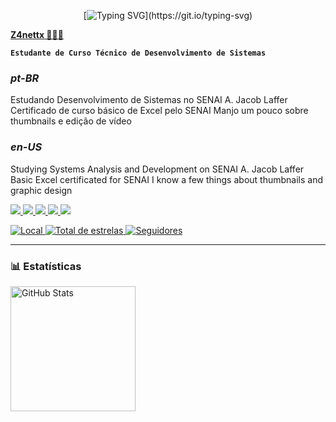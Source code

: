 <p align="center"
 
 [![Typing SVG](https://readme-typing-svg.herokuapp.com?font=Fira+Code&pause=1000&width=435&lines=Welcome+to+my+profile!)](https://git.io/typing-svg)
 
**[Z4nettx 🧑🏽‍💻](https://github.com/Z4nettx)**


**`Estudante de Curso Técnico de Desenvolvimento de Sistemas`** 

<h3>
   
*pt-BR* 

</h3>


Estudando Desenvolvimento de Sistemas no SENAI A. Jacob Laffer
Certificado de curso básico de Excel pelo SENAI
Manjo um pouco sobre thumbnails e edição de vídeo

 
<h3>
   
*en-US* 
 </h3>

Studying Systems Analysis and Development on SENAI A. Jacob Laffer 
Basic Excel certificated for SENAI
I know a few things about thumbnails and graphic design 
 
 <a href="https://www.instagram.com/z4nettx" target="_blank"><img src="https://img.shields.io/badge/Instagram-E4405F?style=for-the-badge&logo=instagram&logoColor=white" target="_blank"> </a> 
 <a href="https://www.behance.net/zanettiduduxxd" target="_blank"><img src="https://img.shields.io/badge/-Behance-blue?style=for-the-badge&logo=behance&logoColor=white" target="_blank"> </a>
 <a href="https://www.twitter.com/zanettx_" target="_blank"><img src="https://img.shields.io/badge/Twitter-1DA1F2?style=for-the-badge&logo=twitter&logoColor=white" target="_blank"> </a> 
 <a href="mailto:eduardo.zanetti3006@gmail.com" target="_blank"><img src="https://img.shields.io/badge/Gmail-D14836?style=for-the-badge&logo=gmail&logoColor=white" target="_blank"> </a>
 <a href="https://www.discord.com/users/533714947579052045" target="_blank"><img src="https://img.shields.io/badge/Discord-7289DA?style=for-the-badge&logo=discord&logoColor=white" target="_blank"> </a>
<p align="left">
    <a href="">
        <img 
            alt="Local" 
            title="Localização" 
            src="https://custom-icon-badges.demolab.com/badge/São Paulo-BR-blue?style=for-the-badge&logo=location&logoColor=white"
        />
    </a> 
    <a href="https://github.com/Z4nettx?tab=repositories&sort=stargazers">
        <img 
            alt="Total de estrelas" 
            title="Total de estrelas GitHub" 
            src="https://custom-icon-badges.demolab.com/github/stars/Z4nettx?color=55960c&style=for-the-badge&labelColor=488207&logo=star&label=estrelas"
        />
    </a>
    <a href="https://github.com/Z4nettx?tab=followers">
        <img 
            alt="Seguidores" 
            title="Me siga no GitHub" 
            src="https://custom-icon-badges.demolab.com/github/followers/Z4nettx?color=236ad3&labelColor=1155ba&style=for-the-badge&logo=github&label=Seguidores&logoColor=white"
        />
    </a>
</p>


---

### 📊 Estatísticas

<p>
<img 
      align="left" 
      alt="GitHub Stats" 
      height="200" 
      src="https://github-readme-stats.vercel.app/api/top-langs/?username=Z4nettx&theme=tokyonight&layout=compact&custom_title=Tecnologias&langs_count=9"/>
</p>


